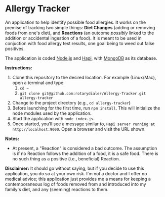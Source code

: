 # Allergy Tracker
An application to help identify possible food allergies. It works on the premise of tracking two simple things: **Diet Changes** (adding or removing foods from one's diet), and **Reactions** (an outcome *possibly* linked to the addition or accidental ingestion of a food). It is meant to be used in conjuction with food allergy test results, one goal being to weed out false positives.

The application is coded [Node.js](https://nodejs.org) and [Hapi](https://hapijs.com), with [MongoDB](https://www.mongodb.com) as its database.

**Instructions:**

1. Clone this repository to the desired location. For example (Linux/Mac), open a terminal and type:
    1. `cd ~`
    2. `git clone git@github.com:rotarydialer/Allergy-Tracker.git allergy-tracker`
2. Change to the project directory (e.g., `cd allergy-tracker`)
3. Before launching for the first time, run `npm install`. This will initialize the node modules used by the application.
4. Start the application with `node index.js`.
5. Once started, you'll see a message similar to, `Hapi server running at http://localhost:9000`. Open a browser and visit the URL shown.

**Notes:**
- At present, a "Reaction" is considered a bad outcome. The assumption is if no Reaction follows the addition of a food, it is a safe food. There is no such thing as a positive (i.e., beneficial) Reaction.

**Disclaimer:**
It should go without saying, but if you decide to use this application, you do so at your own risk. I'm not a doctor
and I offer no medical advice; this application just provides me a means for keeping a contemporaneous log of foods removed from and introduced into my family's diet, and any (seeming) reactions to them.
